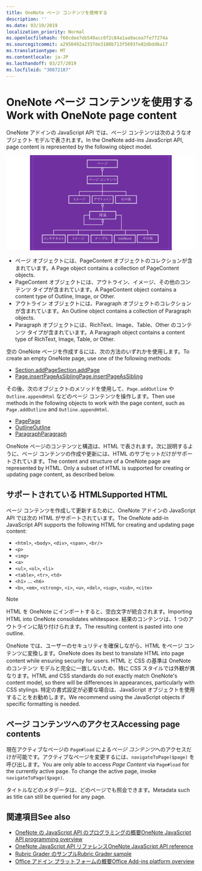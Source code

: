 ```yaml
---
title: OneNote ページ コンテンツを使用する
description: ''
ms.date: 03/19/2019
localization_priority: Normal
ms.openlocfilehash: f60cdee7eb549acc0f2c84a1aa9acea7fe77274a
ms.sourcegitcommit: a2950492a2337de3180b713f5693fe82dbdd6a17
ms.translationtype: MT
ms.contentlocale: ja-JP
ms.lasthandoff: 03/27/2019
ms.locfileid: "30872187"
---
```

# <a name="work-with-onenote-page-content"></a><span data-ttu-id="9c2a6-102">OneNote ページ コンテンツを使用する</span><span class="sxs-lookup"><span data-stu-id="9c2a6-102">Work with OneNote page content</span></span>

<span data-ttu-id="9c2a6-103">OneNote アドインの JavaScript API では、ページ コンテンツは次のようなオブジェクト モデルで表されます。</span><span class="sxs-lookup"><span data-stu-id="9c2a6-103">In the OneNote add-ins JavaScript API, page content is represented by the following object model.</span></span>

  ![OneNote ページのオブジェクト モデル図](../images/one-note-om-page.png)

- <span data-ttu-id="9c2a6-105">ページ オブジェクトには、PageContent オブジェクトのコレクションが含まれています。</span><span class="sxs-lookup"><span data-stu-id="9c2a6-105">A Page object contains a collection of PageContent objects.</span></span>
- <span data-ttu-id="9c2a6-106">PageContent オブジェクトには、アウトライン、イメージ、その他のコンテンツ タイプが含まれています。</span><span class="sxs-lookup"><span data-stu-id="9c2a6-106">A PageContent object contains a content type of Outline, Image, or Other.</span></span>
- <span data-ttu-id="9c2a6-107">アウトライン オブジェクトには、Paragraph オブジェクトのコレクションが含まれています。</span><span class="sxs-lookup"><span data-stu-id="9c2a6-107">An Outline object contains a collection of Paragraph objects.</span></span>
- <span data-ttu-id="9c2a6-108">Paragraph オブジェクトには、RichText、Image、Table、Other のコンテンツ タイプが含まれています。</span><span class="sxs-lookup"><span data-stu-id="9c2a6-108">A Paragraph object contains a content type of RichText, Image, Table, or Other.</span></span>

<span data-ttu-id="9c2a6-109">空の OneNote ページを作成するには、次の方法のいずれかを使用します。</span><span class="sxs-lookup"><span data-stu-id="9c2a6-109">To create an empty OneNote page, use one of the following methods:</span></span>

- [<span data-ttu-id="9c2a6-110">Section.addPage</span><span class="sxs-lookup"><span data-stu-id="9c2a6-110">Section.addPage</span></span>](/javascript/api/onenote/onenote.section#addpage-title-)
- [<span data-ttu-id="9c2a6-111">Page.insertPageAsSibling</span><span class="sxs-lookup"><span data-stu-id="9c2a6-111">Page.insertPageAsSibling</span></span>](/javascript/api/onenote/onenote.section#insertsectionassibling-location--title-)

<span data-ttu-id="9c2a6-112">その後、次のオブジェクトのメソッドを使用して、`Page.addOutline` や `Outline.appendHtml` などのページ コンテンツを操作します。</span><span class="sxs-lookup"><span data-stu-id="9c2a6-112">Then use methods in the following objects to work with the page content, such as `Page.addOutline` and `Outline.appendHtml`.</span></span>

- [<span data-ttu-id="9c2a6-113">Page</span><span class="sxs-lookup"><span data-stu-id="9c2a6-113">Page</span></span>](/javascript/api/onenote/onenote.page)
- [<span data-ttu-id="9c2a6-114">Outline</span><span class="sxs-lookup"><span data-stu-id="9c2a6-114">Outline</span></span>](/javascript/api/onenote/onenote.outline)
- [<span data-ttu-id="9c2a6-115">Paragraph</span><span class="sxs-lookup"><span data-stu-id="9c2a6-115">Paragraph</span></span>](/javascript/api/onenote/onenote.paragraph)

<span data-ttu-id="9c2a6-p101">OneNote ページのコンテンツと構造は、HTML で表されます。次に説明するように、ページ コンテンツの作成や更新には、HTML のサブセットだけがサポートされています。</span><span class="sxs-lookup"><span data-stu-id="9c2a6-p101">The content and structure of a OneNote page are represented by HTML. Only a subset of HTML is supported for creating or updating page content, as described below.</span></span>

## <a name="supported-html"></a><span data-ttu-id="9c2a6-118">サポートされている HTML</span><span class="sxs-lookup"><span data-stu-id="9c2a6-118">Supported HTML</span></span>

<span data-ttu-id="9c2a6-119">ページ コンテンツを作成して更新するために、OneNote アドインの JavaScript API では次の HTML がサポートされています。</span><span class="sxs-lookup"><span data-stu-id="9c2a6-119">The OneNote add-in JavaScript API supports the following HTML for creating and updating page content:</span></span>

- <span data-ttu-id="9c2a6-120">`<html>`, `<body>`, `<div>`, `<span>`, `<br/>`</span><span class="sxs-lookup"><span data-stu-id="9c2a6-120"></span></span>
- `<p>`
- `<img>`
- `<a>`
- <span data-ttu-id="9c2a6-121">`<ul>`, `<ol>`, `<li>`</span><span class="sxs-lookup"><span data-stu-id="9c2a6-121"></span></span>
- <span data-ttu-id="9c2a6-122">`<table>`, `<tr>`, `<td>`</span><span class="sxs-lookup"><span data-stu-id="9c2a6-122"></span></span>
- <span data-ttu-id="9c2a6-123">`<h1>` ... `<h6>`</span><span class="sxs-lookup"><span data-stu-id="9c2a6-123"></span></span>
- <span data-ttu-id="9c2a6-124">`<b>`, `<em>`, `<strong>`, `<i>`, `<u>`, `<del>`, `<sup>`, `<sub>`, `<cite>`</span><span class="sxs-lookup"><span data-stu-id="9c2a6-124"></span></span>

> [!NOTE]
> <span data-ttu-id="9c2a6-125">HTML を OneNote にインポートすると、空白文字が統合されます。</span><span class="sxs-lookup"><span data-stu-id="9c2a6-125">Importing HTML into OneNote consolidates whitespace.</span></span> <span data-ttu-id="9c2a6-126">結果のコンテンツは、1 つのアウトラインに貼り付けられます。</span><span class="sxs-lookup"><span data-stu-id="9c2a6-126">The resulting content is pasted into one outline.</span></span>

<span data-ttu-id="9c2a6-127">OneNote では、ユーザーのセキュリティを確保しながら、HTML をページ コンテンツに変換します。</span><span class="sxs-lookup"><span data-stu-id="9c2a6-127">OneNote does its best to translate HTML into page content while ensuring security for users.</span></span> <span data-ttu-id="9c2a6-128">HTML と CSS の基準は OneNote のコンテンツ モデルと完全に一致しないため、特に CSS スタイルでは外観が異なります。</span><span class="sxs-lookup"><span data-stu-id="9c2a6-128">HTML and CSS standards do not exactly match OneNote's content model, so there will be differences in appearances, particularly with CSS stylings.</span></span> <span data-ttu-id="9c2a6-129">特定の書式設定が必要な場合は、JavaScript オブジェクトを使用することをお勧めします。</span><span class="sxs-lookup"><span data-stu-id="9c2a6-129">We recommend using the JavaScript objects if specific formatting is needed.</span></span>

## <a name="accessing-page-contents"></a><span data-ttu-id="9c2a6-130">ページ コンテンツへのアクセス</span><span class="sxs-lookup"><span data-stu-id="9c2a6-130">Accessing page contents</span></span>

<span data-ttu-id="9c2a6-p104">現在アクティブなページの `Page#load` による*ページ コンテンツ*へのアクセスだけが可能です。アクティブなページを変更するには、`navigateToPage($page)` を呼び出します。</span><span class="sxs-lookup"><span data-stu-id="9c2a6-p104">You are only able to access *Page Content* via `Page#load` for the currently active page. To change the active  page, invoke `navigateToPage($page)`.</span></span>

<span data-ttu-id="9c2a6-133">タイトルなどのメタデータは、どのページでも照会できます。</span><span class="sxs-lookup"><span data-stu-id="9c2a6-133">Metadata such as title can still be queried for any page.</span></span>

## <a name="see-also"></a><span data-ttu-id="9c2a6-134">関連項目</span><span class="sxs-lookup"><span data-stu-id="9c2a6-134">See also</span></span>

- [<span data-ttu-id="9c2a6-135">OneNote の JavaScript API のプログラミングの概要</span><span class="sxs-lookup"><span data-stu-id="9c2a6-135">OneNote JavaScript API programming overview</span></span>](onenote-add-ins-programming-overview.md)
- [<span data-ttu-id="9c2a6-136">OneNote JavaScript API リファレンス</span><span class="sxs-lookup"><span data-stu-id="9c2a6-136">OneNote JavaScript API reference</span></span>](/office/dev/add-ins/reference/overview/onenote-add-ins-javascript-reference)
- [<span data-ttu-id="9c2a6-137">Rubric Grader のサンプル</span><span class="sxs-lookup"><span data-stu-id="9c2a6-137">Rubric Grader sample</span></span>](https://github.com/OfficeDev/OneNote-Add-in-Rubric-Grader)
- [<span data-ttu-id="9c2a6-138">Office アドイン プラットフォームの概要</span><span class="sxs-lookup"><span data-stu-id="9c2a6-138">Office Add-ins platform overview</span></span>](../overview/office-add-ins.md)
